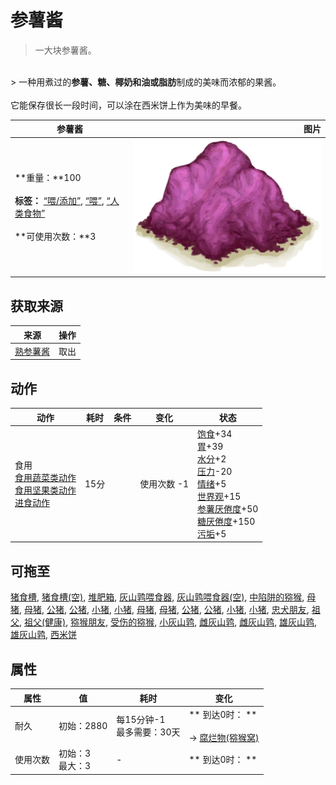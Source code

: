 # 参薯酱  
> 一大块参薯酱。  
<br>  
> 一种用煮过的<b>参薯、糖、椰奶和油或脂肪</b>制成的美味而浓郁的果酱。<br><br>它能保存很长一段时间，可以涂在西米饼上作为美味的早餐。  
  
  参薯酱  |   图片   
 ----  |  ----:   
 **重量：**100<br><br>**标签：**	[“喂/添加”](tag_Feed.md), [“喂”](tag_Meat.md), [“人类食物”](tag_HumanFood.md)<br><br>**可使用次数：**3  |  <img decoding="async" src="Sprite/YamJam.png" href="a.md" style="max-width:300px;max-height:300px;">   
  
## 获取来源  
来源  |  操作  
----  |  ----  
[熟参薯酱](YamJamCooked.md)  |  取出  
## 动作  
动作  |  耗时  |  条件  |  变化  |  状态  
----  |  ----  |  ----  |  ----  |  ----  
食用<br>[食用蔬菜类动作](VegetarianAction.md)<br>[食用坚果类动作](NutAction.md)<br>[进食动作](EatingAction.md)  |  15分  |    |  使用次数  -1  |  [饱食](Satiation.md)+34<br>[胃](Stomach.md)+39<br>[水分](Hydration.md)+2<br>[压力](Stress.md)-20<br>[情绪](Morale.md)+5<br>[世界观](Structure.md)+15<br>[参薯<nobr>厌倦度</nobr>](SaturationYam.md)+50<br>[糖<nobr>厌倦度</nobr>](SaturationSugar.md)+150<br>[污垢](Filth.md)+5  
## 可拖至  
[猪食槽](BoarFeeder.md), [猪食槽(空)](BoarFeederEmpty.md), [堆肥箱](CompostBin.md), [灰山鹑喂食器](PartridgeFeeder.md), [灰山鹑喂食器(空)](PartridgeFeederEmpty.md), [中陷阱的猕猴](CageTrapMacaque.md), [母猪](BoarEnclosureFemale.md), [母猪](BoarEnclosureFemale.md), [公猪](BoarEnclosureMale.md), [公猪](BoarEnclosureMale.md), [小猪](BoarEnclosurePiglet.md), [小猪](BoarEnclosurePiglet.md), [母猪](BoarTiedFemale.md), [母猪](BoarTiedFemale.md), [公猪](BoarTiedMale.md), [公猪](BoarTiedMale.md), [小猪](BoarTiedPiglet.md), [小猪](BoarTiedPiglet.md), [忠犬朋友](DogFriend.md), [祖父](Grandfather.md), [祖父(健康)](GrandfatherHealthy.md), [猕猴朋友](MacaqueFriend.md), [受伤的猕猴](MacaqueWounded.md), [小灰山鹑](PartridgeChick.md), [雌灰山鹑](PartridgeFemaleEnclosure.md), [雌灰山鹑](PartridgeFemaleLive.md), [雄灰山鹑](PartridgeMaleEnclosure.md), [雄灰山鹑](PartridgeMaleLive.md), [西米饼](SagoFlatbread.md)  
## 属性   
属性  |  值  |  耗时  |  变化  
----  |  ----  |  ----  |  ----  
耐久  |  初始：2880  |  每15分钟-1<br>最多需要：30天  |  ** 到达0时： **<br><br>→ [腐烂物(猕猴窝)](RottenRemains.md)  
使用次数  |  初始：3<br>最大：3  |  -  |  ** 到达0时： **<br>  
